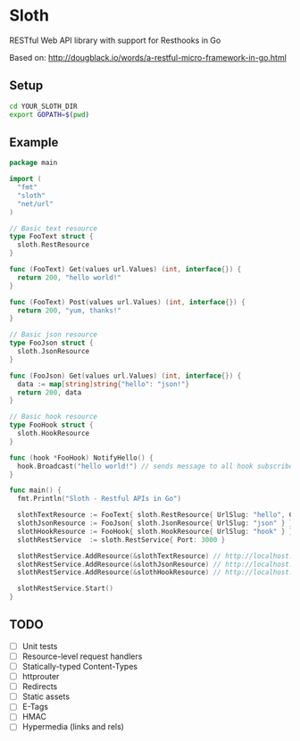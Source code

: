 # Sloth
RESTful Web API library with support for Resthooks in Go

Based on: http://dougblack.io/words/a-restful-micro-framework-in-go.html

## Setup

```bash
cd YOUR_SLOTH_DIR
export GOPATH=$(pwd)
```

## Example

```go
package main

import (
  "fmt"
  "sloth"
  "net/url"
)

// Basic text resource
type FooText struct {
  sloth.RestResource
}

func (FooText) Get(values url.Values) (int, interface{}) {
  return 200, "hello world!"
}

func (FooText) Post(values url.Values) (int, interface{}) {
  return 200, "yum, thanks!"
}

// Basic json resource
type FooJson struct {
  sloth.JsonResource
}

func (FooJson) Get(values url.Values) (int, interface{}) {
  data := map[string]string{"hello": "json!"}
  return 200, data
}

// Basic hook resource
type FooHook struct {
  sloth.HookResource
}

func (hook *FooHook) NotifyHello() {
  hook.Broadcast("hello world!") // sends message to all hook subscribers
}

func main() {
  fmt.Println("Sloth - Restful APIs in Go")

  slothTextResource := FooText{ sloth.RestResource{ UrlSlug: "hello", ContentType: "text/html; charset=utf8" } }
  slothJsonResource := FooJson{ sloth.JsonResource{ UrlSlug: "json" } }
  slothHookResource := FooHook{ sloth.HookResource{ UrlSlug: "hook" } }
  slothRestService  := sloth.RestService{ Port: 3000 }

  slothRestService.AddResource(&slothTextResource) // http://localhost:3000/hello
  slothRestService.AddResource(&slothJsonResource) // http://localhost:3000/json
  slothRestService.AddResource(&slothHookResource) // http://localhost:3000/hook - automatically supports subscriptions via PUT

  slothRestService.Start()
}
```

## TODO

- [ ] Unit tests
- [ ] Resource-level request handlers
- [ ] Statically-typed Content-Types
- [ ] httprouter
- [ ] Redirects
- [ ] Static assets
- [ ] E-Tags
- [ ] HMAC
- [ ] Hypermedia (links and rels)